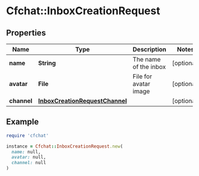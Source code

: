 # Cfchat::InboxCreationRequest

## Properties

| Name | Type | Description | Notes |
| ---- | ---- | ----------- | ----- |
| **name** | **String** | The name of the inbox | [optional] |
| **avatar** | **File** | File for avatar image | [optional] |
| **channel** | [**InboxCreationRequestChannel**](InboxCreationRequestChannel.md) |  | [optional] |

## Example

```ruby
require 'cfchat'

instance = Cfchat::InboxCreationRequest.new(
  name: null,
  avatar: null,
  channel: null
)
```

